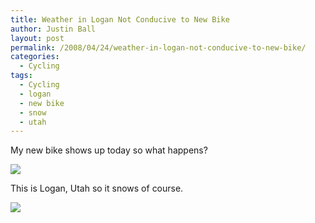 ```yaml
---
title: Weather in Logan Not Conducive to New Bike
author: Justin Ball
layout: post
permalink: /2008/04/24/weather-in-logan-not-conducive-to-new-bike/
categories:
  - Cycling
tags:
  - Cycling
  - logan
  - new bike
  - snow
  - utah
---
```


My new bike shows up today so what happens?

<a href="/images/posts/2008/04/tulips-in-the-snow.jpg">
  <img src="/images/posts/2008/04/tulips-in-the-snow-300x225.jpg" />
</a>

This is Logan, Utah so it snows of course.

<a href="/images/posts/2008/04/snow-in-may.jpg">
  <img src="/images/posts/2008/04/snow-in-may-300x225.jpg" />
</a>